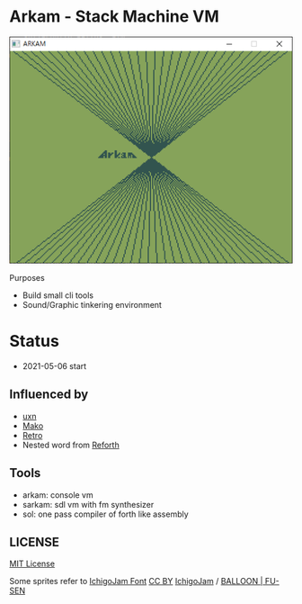 # Arkam - Stack Machine VM

![Arkam](misc/logo.png)

Purposes

- Build small cli tools
- Sound/Graphic tinkering environment


# Status

- 2021-05-06 start



## Influenced by

- [uxn](https://wiki.xxiivv.com/site/uxn.html)
- [Mako](https://github.com/JohnEarnest/Mako)
- [Retro](http://www.retroforth.org/)
- Nested word from [Reforth](https://github.com/seanpringle/reforth)



## Tools

- arkam: console vm
- sarkam: sdl vm with fm synthesizer
- sol: one pass compiler of forth like assembly



## LICENSE


[MIT License](LICENSE.txt)


Some sprites refer to [IchigoJam Font](https://15jamrecipe.jimdofree.com/%E3%83%84%E3%83%BC%E3%83%AB/%E3%83%95%E3%82%A9%E3%83%B3%E3%83%88-truetype/)
[CC BY](http://creativecommons.org/licenses/by/4.0/) [IchigoJam](https://ichigojam.net/) / [BALLOON | FU-SEN](https://15jamrecipe.jimdofree.com/)